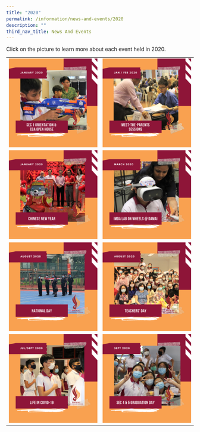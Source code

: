 ```yaml
---
title: "2020"
permalink: /information/news-and-events/2020
description: ""
third_nav_title: News And Events
---
```

<p>Click on the picture to learn more about each event held in 2020.</p>
<table>
<tbody>
<tr>
<td>
<div><a href="/information/news-and-events/2020/sec-1-orientation-n-cca-open-house"><img src="/images/2020a.png"></a></div>
</td>
<td>
<div><a href="/information/news-and-events/2020/meet-the-parents-sessions"><img src="/images/2020b.png"></a></div>
</td>
</tr>
<tr>
<td><a href="/information/news-and-events/2020/chinese-new-year"><img src="/images/2020c.png"></a></td>
<td>
<a href="/information/news-and-events/2020/imda-lab-on-wheels-at-damai"><img src="/images/2020d.png"></a></td>
</tr>
<tr>
<td><a href="/information/news-and-events/2020/national-day"><img src="/images/2020e.png"></a></td>
<td><a href="/information/news-and-events/2020/teachers-day"><img src="/images/2020f.png"></a></td>
</tr>
<tr>
<td><a href="/information/news-and-events/2020/life-in-covid-19"><img src="/images/2020g.png"></a></td>
<td>
<a href="/information/news-and-events/2020/sec-4-n-5-graduation-day"><img src="/images/2020h.png"></a>
</td>
</tr>
</tbody>
</table>